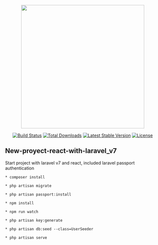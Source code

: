 <p align="center"><img src="https://dradtech.com/uploads/blog/blog_1535357357.png" width="400"></p>



<p align="center">
<a href="https://travis-ci.org/laravel/framework"><img src="https://travis-ci.org/laravel/framework.svg" alt="Build Status"></a>
<a href="https://packagist.org/packages/laravel/framework"><img src="https://poser.pugx.org/laravel/framework/d/total.svg" alt="Total Downloads"></a>
<a href="https://packagist.org/packages/laravel/framework"><img src="https://poser.pugx.org/laravel/framework/v/stable.svg" alt="Latest Stable Version"></a>
<a href="https://packagist.org/packages/laravel/framework"><img src="https://poser.pugx.org/laravel/framework/license.svg" alt="License"></a>
</p>

## New-proyect-react-with-laravel_v7

Start project with laravel v7 and react, included laravel passport authentication


```
* composer install
 
* php artisan migrate
 
* php artisan passport:install
 
* npm install
 
* npm run watch

* php artisan key:generate

* php artisan db:seed --class=UserSeeder
 
* php artisan serve
 
 ```

